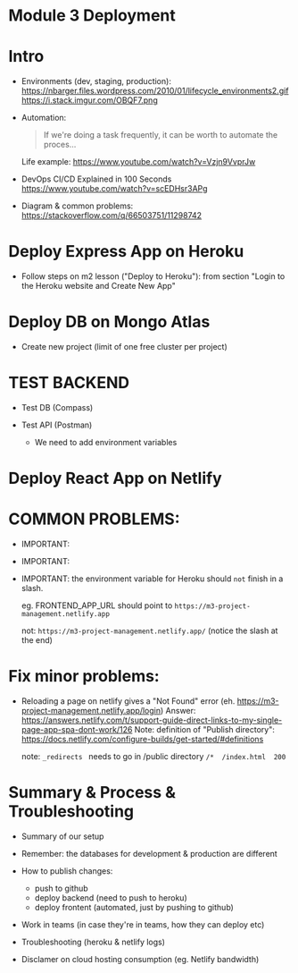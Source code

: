 

# Module 3 Deployment

<!--

- Time: 6-8h +

- Make sure we do that 3 DAYS BEFORE final presentation,

- Previos day:
  - it is important that we are all present (otherwise you'll need to do with recording)
  - ask students to prepare passwords for Heroku & Mongo Atlas

- Start in the morning

- Difficult & challenging
  -- IT IS IMPORTANT THAT WE ALL FOLLOW THE SAME STEPS
     -- Why: otherwise we will all have different configuration & different errors
  -- Please to follow carefully all steps
  -- Pay 200% attention
  -- Don't try to go one step ahead.
  -- Copy the names of variables (don't type them)


Slides CORS: 
https://docs.google.com/presentation/d/1ccck25g9VXNxWA-GaXquyczZD2VnfD9Zx9lKKgFD2dk/edit?usp=sharing


-->


# Intro


- Environments (dev, staging, production):
  https://nbarger.files.wordpress.com/2010/01/lifecycle_environments2.gif
  https://i.stack.imgur.com/OBQF7.png


- Automation:

  > If we're doing a task frequently, it can be worth to automate the proces...

  Life example: https://www.youtube.com/watch?v=Vzjn9VvprJw



- DevOps CI/CD Explained in 100 Seconds
https://www.youtube.com/watch?v=scEDHsr3APg





- Diagram & common problems: https://stackoverflow.com/q/66503751/11298742





# Deploy Express App on Heroku

- Follow steps on m2 lesson ("Deploy to Heroku"): from section "Login to the Heroku website and Create New App"


# Deploy DB on Mongo Atlas


- Create new project (limit of one free cluster per project)



# TEST BACKEND

- Test DB (Compass)

- Test API (Postman)
  - We need to add environment variables


# Deploy React App on Netlify



# COMMON PROBLEMS:


- IMPORTANT:
- IMPORTANT:
- IMPORTANT: the environment variable for Heroku should `not` finish in a slash.

    eg.  FRONTEND_APP_URL should point to `https://m3-project-management.netlify.app`

    not: `https://m3-project-management.netlify.app/` (notice the slash at the end)





# Fix minor problems:

- Reloading a page on netlify gives a "Not Found" error (eh. https://m3-project-management.netlify.app/login)
  Answer: https://answers.netlify.com/t/support-guide-direct-links-to-my-single-page-app-spa-dont-work/126
  Note: definition of "Publish directory": https://docs.netlify.com/configure-builds/get-started/#definitions


  note: `_redirects ` needs to go in /public directory
  `/*  /index.html  200`



# Summary & Process & Troubleshooting


- Summary of our setup

- Remember: the databases for development & production are different

- How to publish changes:
  - push to github
  - deploy backend (need to push to heroku)
  - deploy frontent (automated, just by pushing to github)

- Work in teams (in case they're in teams, how they can deploy etc)

- Troubleshooting (heroku & netlify logs)

- Disclamer on cloud hosting consumption (eg. Netlify bandwidth)




